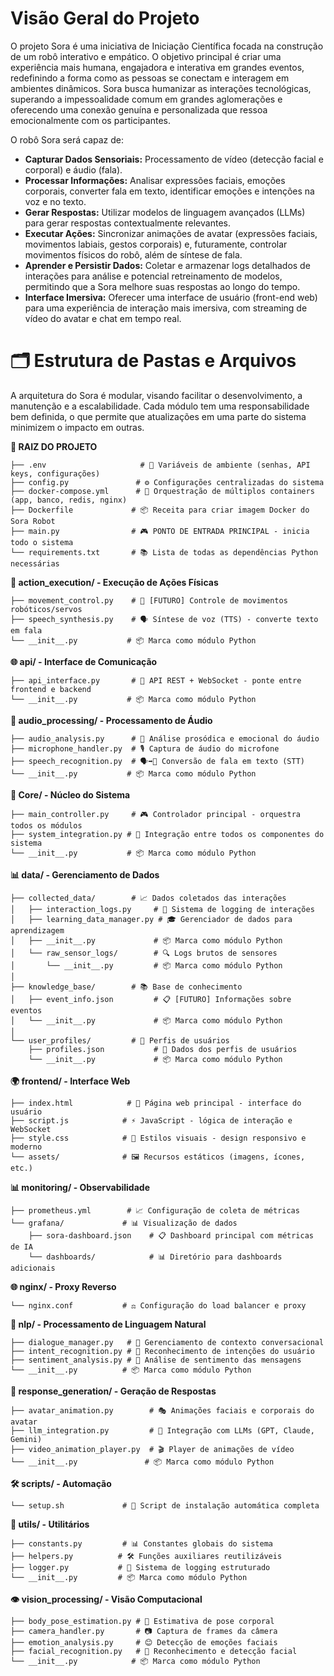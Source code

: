 # Visão Geral do Projeto

O projeto Sora é uma iniciativa de Iniciação Científica focada na construção de um robô interativo e empático. O objetivo principal é criar uma experiência mais humana, engajadora e interativa em grandes eventos, redefinindo a forma como as pessoas se conectam e interagem em ambientes dinâmicos. Sora busca humanizar as interações tecnológicas, superando a impessoalidade comum em grandes aglomerações e oferecendo uma conexão genuína e personalizada que ressoa emocionalmente com os participantes.

O robô Sora será capaz de:
* **Capturar Dados Sensoriais:** Processamento de vídeo (detecção facial e corporal) e áudio (fala).
* **Processar Informações:** Analisar expressões faciais, emoções corporais, converter fala em texto, identificar emoções e intenções na voz e no texto.
* **Gerar Respostas:** Utilizar modelos de linguagem avançados (LLMs) para gerar respostas contextualmente relevantes.
* **Executar Ações:** Sincronizar animações de avatar (expressões faciais, movimentos labiais, gestos corporais) e, futuramente, controlar movimentos físicos do robô, além de síntese de fala.
* **Aprender e Persistir Dados:** Coletar e armazenar logs detalhados de interações para análise e potencial retreinamento de modelos, permitindo que a Sora melhore suas respostas ao longo do tempo.
* **Interface Imersiva:** Oferecer uma interface de usuário (front-end web) para uma experiência de interação mais imersiva, com streaming de vídeo do avatar e chat em tempo real.

# 🗂️ Estrutura de Pastas e Arquivos
A arquitetura do Sora é modular, visando facilitar o desenvolvimento, a manutenção e a escalabilidade. Cada módulo tem uma responsabilidade bem definida, o que permite que atualizações em uma parte do sistema minimizem o impacto em outras.

**📁 RAIZ DO PROJETO**
```
├── .env                     # 🔧 Variáveis de ambiente (senhas, API keys, configurações)
├── config.py               # ⚙️ Configurações centralizadas do sistema
├── docker-compose.yml      # 🐳 Orquestração de múltiplos containers (app, banco, redis, nginx)
├── Dockerfile             # 📦 Receita para criar imagem Docker do Sora Robot
├── main.py                # 🎮 PONTO DE ENTRADA PRINCIPAL - inicia todo o sistema
└── requirements.txt       # 📚 Lista de todas as dependências Python necessárias
```
**🤖 action_execution/ - Execução de Ações Físicas**
```
├── movement_control.py    # 🦾 [FUTURO] Controle de movimentos robóticos/servos
├── speech_synthesis.py    # 🗣️ Síntese de voz (TTS) - converte texto em fala
└── __init__.py           # 📦 Marca como módulo Python
```
**🌐 api/ - Interface de Comunicação**
```
├── api_interface.py       # 🔌 API REST + WebSocket - ponte entre frontend e backend
└── __init__.py           # 📦 Marca como módulo Python
```
**🎤 audio_processing/ - Processamento de Áudio**
```
├── audio_analysis.py      # 🎵 Análise prosódica e emocional do áudio
├── microphone_handler.py  # 🎙️ Captura de áudio do microfone
├── speech_recognition.py  # 🗣️➡️📝 Conversão de fala em texto (STT)
└── __init__.py           # 📦 Marca como módulo Python
```
**🧠 Core/ - Núcleo do Sistema**
```
├── main_controller.py     # 🎮 Controlador principal - orquestra todos os módulos
├── system_integration.py # 🔗 Integração entre todos os componentes do sistema
└── __init__.py           # 📦 Marca como módulo Python
```
**📊 data/ - Gerenciamento de Dados**
```
├── collected_data/        # 📈 Dados coletados das interações
│   ├── interaction_logs.py     # 📝 Sistema de logging de interações
│   ├── learning_data_manager.py # 🎓 Gerenciador de dados para aprendizagem
│   ├── __init__.py             # 📦 Marca como módulo Python
│   └── raw_sensor_logs/        # 🔍 Logs brutos de sensores
│       └── __init__.py         # 📦 Marca como módulo Python
│
├── knowledge_base/        # 📚 Base de conhecimento
│   ├── event_info.json         # 📋 [FUTURO] Informações sobre eventos
│   └── __init__.py             # 📦 Marca como módulo Python
│
└── user_profiles/         # 👥 Perfis de usuários
    ├── profiles.json           # 👤 Dados dos perfis de usuários
    └── __init__.py             # 📦 Marca como módulo Python
```
**🌍 frontend/ - Interface Web**
```
├── index.html            # 📄 Página web principal - interface do usuário
├── script.js            # ⚡ JavaScript - lógica de interação e WebSocket
├── style.css            # 🎨 Estilos visuais - design responsivo e moderno
└── assets/              # 🖼️ Recursos estáticos (imagens, ícones, etc.)
```
**📊 monitoring/ - Observabilidade**
```
├── prometheus.yml        # 📈 Configuração de coleta de métricas
└── grafana/             # 📊 Visualização de dados
    ├── sora-dashboard.json    # 📋 Dashboard principal com métricas de IA
    └── dashboards/            # 📊 Diretório para dashboards adicionais
```
**🌐 nginx/ - Proxy Reverso**
```
└── nginx.conf           # ⚖️ Configuração do load balancer e proxy
```
**🧠 nlp/ - Processamento de Linguagem Natural**
```
├── dialogue_manager.py   # 💬 Gerenciamento de contexto conversacional
├── intent_recognition.py # 🎯 Reconhecimento de intenções do usuário
├── sentiment_analysis.py # 💭 Análise de sentimento das mensagens
└── __init__.py          # 📦 Marca como módulo Python
```
**🤖 response_generation/ - Geração de Respostas**
```
├── avatar_animation.py        # 🎭 Animações faciais e corporais do avatar
├── llm_integration.py         # 🧠 Integração com LLMs (GPT, Claude, Gemini)
├── video_animation_player.py  # 🎬 Player de animações de vídeo
└── __init__.py               # 📦 Marca como módulo Python
```
**🛠️ scripts/ - Automação**
```
└── setup.sh             # 🚀 Script de instalação automática completa
```
**🔧 utils/ - Utilitários**
```
├── constants.py         # 📊 Constantes globais do sistema
├── helpers.py          # 🛠️ Funções auxiliares reutilizáveis
├── logger.py           # 📝 Sistema de logging estruturado
└── __init__.py         # 📦 Marca como módulo Python
```
**👁️ vision_processing/ - Visão Computacional**
```
├── body_pose_estimation.py # 🏃 Estimativa de pose corporal
├── camera_handler.py       # 📷 Captura de frames da câmera
├── emotion_analysis.py     # 😊 Detecção de emoções faciais
├── facial_recognition.py   # 👤 Reconhecimento e detecção facial
└── __init__.py            # 📦 Marca como módulo Python
```
